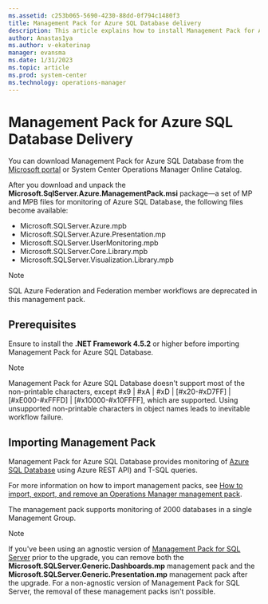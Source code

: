 ```yaml
---
ms.assetid: c253b065-5690-4230-88dd-0f794c1480f3
title: Management Pack for Azure SQL Database delivery
description: This article explains how to install Management Pack for Azure SQL Database
author: Anastas1ya
ms.author: v-ekaterinap
manager: evansma
ms.date: 1/31/2023
ms.topic: article
ms.prod: system-center
ms.technology: operations-manager
---
```


# Management Pack for Azure SQL Database Delivery

You can download Management Pack for Azure SQL Database from the [Microsoft portal](https://www.microsoft.com/download/details.aspx?id=38829) or System Center Operations Manager Online Catalog.

After you download and unpack the **Microsoft.SqlServer.Azure.ManagementPack.msi** package—a set of MP and MPB files for monitoring of Azure SQL Database, the following files become available:

- Microsoft.SQLServer.Azure.mpb
- Microsoft.SQLServer.Azure.Presentation.mp
- Microsoft.SQLServer.UserMonitoring.mpb
- Microsoft.SQLServer.Core.Library.mpb
- Microsoft.SQLServer.Visualization.Library.mpb

> [!NOTE]
> SQL Azure Federation and Federation member workflows are deprecated in this management pack.

## Prerequisites

Ensure to install the **.NET Framework 4.5.2** or higher before importing Management Pack for Azure SQL Database.

>[!NOTE]
>Management Pack for Azure SQL Database doesn't support most of the non-printable characters, except #x9 | #xA | #xD | [#x20-#xD7FF] | [#xE000-#xFFFD] | [#x10000-#x10FFFF], which are supported. Using unsupported non-printable characters in object names leads to inevitable workflow failure.

## Importing Management Pack

Management Pack for Azure SQL Database provides monitoring of [Azure SQL Database](https://azure.microsoft.com/services/sql-database/) using Azure REST API) and T-SQL queries.

For more information on how to import management packs, see [How to import, export, and remove an Operations Manager management pack](manage-mp-import-remove-delete.md).

The management pack supports monitoring of 2000 databases in a single Management Group.

>[!NOTE]
>If you've been using an agnostic version of [Management Pack for SQL Server](sql-server-management-pack-supported-configuration.md) prior to the upgrade, you can remove both the **Microsoft.SQLServer.Generic.Dashboards.mp** management pack and the **Microsoft.SQLServer.Generic.Presentation.mp** management pack after the upgrade. For a non-agnostic version of Management Pack for SQL Server, the removal of these management packs isn't possible.
